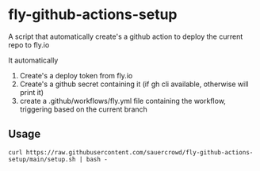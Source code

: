 # fly-github-actions-setup

A script that automatically create's a github action to deploy the current repo to fly.io

It automatically
1. Create's a deploy token from fly.io
2. Create's a github secret containing it (if gh cli available, otherwise will print it)
3. create a .github/workflows/fly.yml file containing the workflow, triggering based on the current branch

## Usage

```
curl https://raw.githubusercontent.com/sauercrowd/fly-github-actions-setup/main/setup.sh | bash -
```

